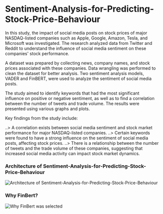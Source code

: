 # Sentiment-Analysis-for-Predicting-Stock-Price-Behaviour
In this study, the impact of social media posts on stock prices of major NASDAQ-listed companies such as Apple, Google, Amazon, Tesla, and Microsoft was investigated. The research analyzed data from Twitter and Reddit to understand the influence of social media sentiment on these companies' stock performance.

A dataset was prepared by collecting news, company names, and stock prices associated with these companies. Data wrangling was performed to clean the dataset for better analysis. Two sentiment analysis models, VADER and FinBERT, were used to analyze the sentiment of social media posts.

The study aimed to identify keywords that had the most significant influence on positive or negative sentiment, as well as to find a correlation between the number of tweets and trade volume. The results were presented using various graphs and plots.

Key findings from the study include:

..> A correlation exists between social media sentiment and stock market performance for major NASDAQ-listed companies.
..> Certain keywords were found to have a strong influence on the sentiment of social media posts, affecting stock prices.
..> There is a relationship between the number of tweets and the trade volume of these companies, suggesting that increased social media activity can impact stock market dynamics.

### Architecture of Sentiment-Analysis-for-Predicting-Stock-Price-Behaviour

![Architecture of Sentiment-Analysis-for-Predicting-Stock-Price-Behaviour](https://github.com/ar-adityarajput/Sentiment-Analysis-of-Stock-Price/blob/main/Projects%20Images/Architecture.png)

### Why FinBert?

![Why FinBert was selected](https://github.com/ar-adityarajput/Sentiment-Analysis-of-Stock-Price/blob/main/Projects%20Images/Why%20finBERT.png)
